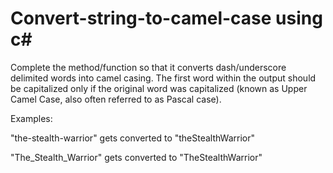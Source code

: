 # Convert-string-to-camel-case using c#

Complete the method/function so that it converts dash/underscore delimited words into camel casing. The first word within the output should be capitalized only if the original word was capitalized (known as Upper Camel Case, also often referred to as Pascal case).

Examples:

"the-stealth-warrior" gets converted to "theStealthWarrior"

"The_Stealth_Warrior" gets converted to "TheStealthWarrior"
